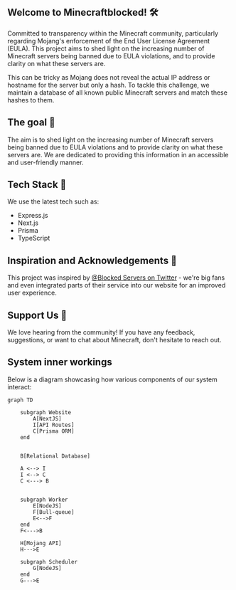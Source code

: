 ## Welcome to Minecraftblocked! 🛠️
Committed to transparency within the Minecraft community, particularly regarding Mojang's enforcement of the End User License Agreement (EULA). This project aims to shed light on the increasing number of Minecraft servers being banned due to EULA violations, and to provide clarity on what these servers are.

This can be tricky as Mojang does not reveal the actual IP address or hostname for the server but only a hash. To tackle this challenge, we maintain a database of all known public Minecraft servers and match these hashes to them. 

## The goal 🚀
The aim is to shed light on the increasing number of Minecraft servers being banned due to EULA violations and to provide clarity on what these servers are. We are dedicated to providing this information in an accessible and user-friendly manner.

## Tech Stack 🧰

We use the latest tech such as:
- Express.js
- Next.js
- Prisma
- TypeScript

## Inspiration and Acknowledgements 🎨

This project was inspired by [@Blocked Servers on Twitter](link-to-blocked-servers-twitter) - we're big fans and even integrated parts of their service into our website for an improved user experience.

## Support Us 💪

We love hearing from the community! If you have any feedback, suggestions, or want to chat about Minecraft, don't hesitate to reach out.


## System inner workings

Below is a diagram showcasing how various components of our system interact:


```mermaid
graph TD

    subgraph Website
        A[NextJS]
        I[API Routes]
        C[Prisma ORM]
    end


    B[Relational Database]
    
    A <--> I
    I <--> C
    C <---> B


    subgraph Worker
        E[NodeJS]
        F[Bull-queue]
        E<-->F
    end
    F<--->B

    H[Mojang API]
    H--->E

    subgraph Scheduler
        G[NodeJS]
    end
    G--->E

```
